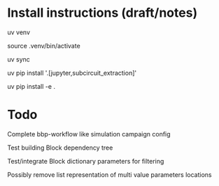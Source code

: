 # Install instructions (draft/notes)

uv venv

source .venv/bin/activate

uv sync

uv pip install '.[jupyter,subcircuit_extraction]'

uv pip install -e .


# Todo

Complete bbp-workflow like simulation campaign config

Test building Block dependency tree

Test/integrate Block dictionary parameters for filtering

Possibly remove list representation of multi value parameters locations